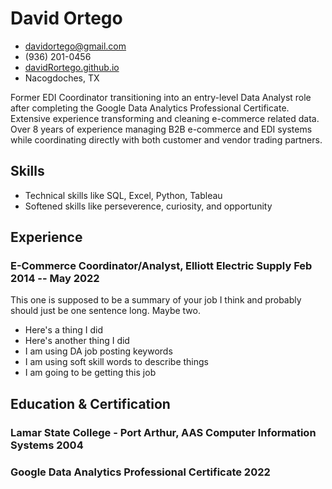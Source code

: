 <!-- The (first) h1 will be used as the <title> of the HTML page -->
# David Ortego

<!-- The unordered list immediately after the h1 will be formatted on a single
line. It is intended to be used for contact details -->
- <davidortego@gmail.com>
- (936) 201-0456
- [davidRortego.github.io](https://davidrortego.github.io/)
- Nacogdoches, TX

<!-- The paragraph after the h1 and ul and before the first h2 is optional. It
is intended to be used for a short summary. -->
Former EDI Coordinator transitioning into an entry-level Data Analyst role after completing the Google Data Analytics Professional Certificate.  Extensive experience transforming and cleaning e-commerce related data.  Over 8 years of experience managing B2B e-commerce and EDI systems while coordinating directly with both customer and vendor trading partners.

## Skills

 - Technical skills like SQL, Excel, Python, Tableau
 - Softened skills like perseverence, curiosity, and opportunity

## Experience

<!-- You have to wrap the "left" and "right" half of these headings in spans by
hand -->
### <span>E-Commerce Coordinator/Analyst, Elliott Electric Supply</span> <span>Feb 2014 -- May 2022</span>

This one is supposed to be a summary of your job I think and probably should just be one sentence long.  Maybe two.

 - Here's a thing I did
 - Here's another thing I did
 - I am using DA job posting keywords
 - I am using soft skill words to describe things
 - I am going to be getting this job

## Education & Certification

### <span>Lamar State College - Port Arthur, AAS Computer Information Systems</span> <span>2004</span>

### <span>Google Data Analytics Professional Certificate</span> <span>2022</span>
